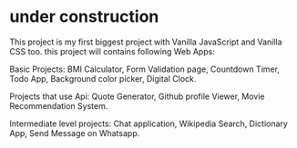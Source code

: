 # under construction
This project is my first biggest project with Vanilla JavaScript and Vanilla CSS too.
this  project will contains following Web Apps:

Basic Projects:
BMI Calculator,
Form Validation page, 
Countdown Timer,
Todo App,
Background color picker,
Digital Clock.


Projects that use Api: 
Quote Generator,
Github profile Viewer,
Movie Recommendation System.


Intermediate level projects:
Chat application,
Wikipedia Search,
Dictionary App,
Send Message on Whatsapp.
